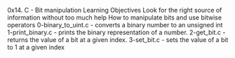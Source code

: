 0x14. C - Bit manipulation
Learning Objectives
Look for the right source of information without too much help
How to manipulate bits and use bitwise operators
0-binary_to_uint.c - converts a binary number to an unsigned int
1-print_binary.c - prints the binary representation of a number.
2-get_bit.c - returns the value of a bit at a given index.
3-set_bit.c - sets the value of a bit to 1 at a given index
